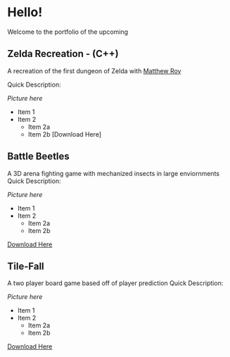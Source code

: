 # **Hello!**

Welcome to the portfolio of the upcoming 




## **Zelda Recreation - (C++)** 
A recreation of the first dungeon of Zelda with [Matthew Roy](https://github.com/matthewroy01)

Quick Description:

*Picture here*



* Item 1
* Item 2
  * Item 2a
  * Item 2b
[Download Here]

## **Battle Beetles**
A 3D arena fighting game with mechanized insects in large enviornments
Quick Description:

*Picture here*

* Item 1
* Item 2
  * Item 2a
  * Item 2b



[Download Here](https://github.com/Telden/Battle-Beetles.git)


## **Tile-Fall**
A two player board game based off of player prediction
Quick Description:

*Picture here*

* Item 1
* Item 2
  * Item 2a
  * Item 2b

[Download Here](https://github.com/Telden/Tile-Fall.git)
